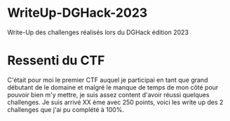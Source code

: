 # WriteUp-DGHack-2023
Write-Up des challenges réalisés lors du DGHack édition 2023

# Ressenti du CTF

C'était pour moi le premier CTF auquel je participai en tant que grand débutant de le domaine et malgré le manque de temps de mon côté pour pouvoir bien m'y mettre, je suis assez content d'avoir réussi quelques challenges. Je suis arrivé XX ème avec 250 points, voici les write up des 2 challenges que j'ai pu complété à 100%.
